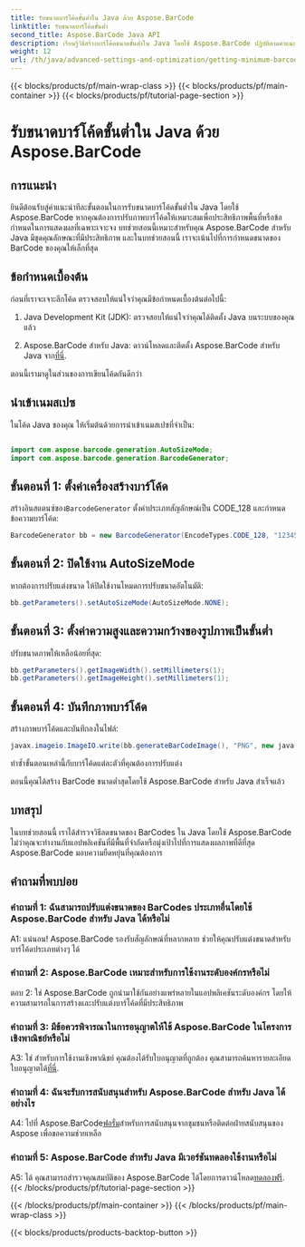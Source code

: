 ```yaml
---
title: รับขนาดบาร์โค้ดขั้นต่ำใน Java ด้วย Aspose.BarCode
linktitle: รับขนาดบาร์โค้ดขั้นต่ำ
second_title: Aspose.BarCode Java API
description: เรียนรู้วิธีสร้างบาร์โค้ดขนาดขั้นต่ำใน Java โดยใช้ Aspose.BarCode ปฏิบัติตามคำแนะนำทีละขั้นตอนของเราเพื่อสร้างบาร์โค้ดที่มีประสิทธิภาพและปรับพื้นที่ให้เหมาะสม
weight: 12
url: /th/java/advanced-settings-and-optimization/getting-minimum-barcode-size/
---
```


{{< blocks/products/pf/main-wrap-class >}}
{{< blocks/products/pf/main-container >}}
{{< blocks/products/pf/tutorial-page-section >}}

# รับขนาดบาร์โค้ดขั้นต่ำใน Java ด้วย Aspose.BarCode

## การแนะนำ

ยินดีต้อนรับสู่คำแนะนำทีละขั้นตอนในการรับขนาดบาร์โค้ดขั้นต่ำใน Java โดยใช้ Aspose.BarCode หากคุณต้องการปรับภาพบาร์โค้ดให้เหมาะสมเพื่อประสิทธิภาพพื้นที่หรือข้อกำหนดในการแสดงผลที่เฉพาะเจาะจง บทช่วยสอนนี้เหมาะสำหรับคุณ Aspose.BarCode สำหรับ Java มีชุดคุณลักษณะที่มีประสิทธิภาพ และในบทช่วยสอนนี้ เราจะเน้นไปที่การกำหนดขนาดของ BarCode ของคุณให้เล็กที่สุด

## ข้อกำหนดเบื้องต้น

ก่อนที่เราจะเจาะลึกโค้ด ตรวจสอบให้แน่ใจว่าคุณมีข้อกำหนดเบื้องต้นต่อไปนี้:

1. Java Development Kit (JDK): ตรวจสอบให้แน่ใจว่าคุณได้ติดตั้ง Java บนระบบของคุณแล้ว

2.  Aspose.BarCode สำหรับ Java: ดาวน์โหลดและติดตั้ง Aspose.BarCode สำหรับ Java จาก[ที่นี่](https://releases.aspose.com/barcode/java/).

ตอนนี้เรามาดูในส่วนของการเขียนโค้ดกันดีกว่า

## นำเข้าเนมสเปซ

ในโค้ด Java ของคุณ ให้เริ่มต้นด้วยการนำเข้าเนมสเปซที่จำเป็น:

```java

import com.aspose.barcode.generation.AutoSizeMode;
import com.aspose.barcode.generation.BarcodeGenerator;
```

## ขั้นตอนที่ 1: ตั้งค่าเครื่องสร้างบาร์โค้ด

 สร้างอินสแตนซ์ของ`BarcodeGenerator` ตั้งค่าประเภทสัญลักษณ์เป็น CODE_128 และกำหนดข้อความบาร์โค้ด:

```java
BarcodeGenerator bb = new BarcodeGenerator(EncodeTypes.CODE_128, "1234567");
```

## ขั้นตอนที่ 2: ปิดใช้งาน AutoSizeMode

หากต้องการปรับแต่งขนาด ให้ปิดใช้งานโหมดการปรับขนาดอัตโนมัติ:

```java
bb.getParameters().setAutoSizeMode(AutoSizeMode.NONE);
```

## ขั้นตอนที่ 3: ตั้งค่าความสูงและความกว้างของรูปภาพเป็นขั้นต่ำ

ปรับขนาดภาพให้เหลือน้อยที่สุด:

```java
bb.getParameters().getImageWidth().setMillimeters(1);
bb.getParameters().getImageHeight().setMillimeters(1);
```

## ขั้นตอนที่ 4: บันทึกภาพบาร์โค้ด

สร้างภาพบาร์โค้ดและบันทึกลงในไฟล์:

```java
javax.imageio.ImageIO.write(bb.generateBarCodeImage(), "PNG", new java.io.File(dataDir + "minimumresult.png"));
```

ทำซ้ำขั้นตอนเหล่านี้กับบาร์โค้ดแต่ละตัวที่คุณต้องการปรับแต่ง

ตอนนี้คุณได้สร้าง BarCode ขนาดต่ำสุดโดยใช้ Aspose.BarCode สำหรับ Java สำเร็จแล้ว

## บทสรุป

ในบทช่วยสอนนี้ เราได้สำรวจวิธีลดขนาดของ BarCodes ใน Java โดยใช้ Aspose.BarCode ไม่ว่าคุณจะทำงานกับแอปพลิเคชันที่มีพื้นที่จำกัดหรือมุ่งเป้าไปที่การแสดงผลภาพที่ดีที่สุด Aspose.BarCode มอบความยืดหยุ่นที่คุณต้องการ

## คำถามที่พบบ่อย

### คำถามที่ 1: ฉันสามารถปรับแต่งขนาดของ BarCodes ประเภทอื่นโดยใช้ Aspose.BarCode สำหรับ Java ได้หรือไม่

A1: แน่นอน! Aspose.BarCode รองรับสัญลักษณ์ที่หลากหลาย ช่วยให้คุณปรับแต่งขนาดสำหรับบาร์โค้ดประเภทต่างๆ ได้

### คำถามที่ 2: Aspose.BarCode เหมาะสำหรับการใช้งานระดับองค์กรหรือไม่

ตอบ 2: ใช่ Aspose.BarCode ถูกนำมาใช้กันอย่างแพร่หลายในแอปพลิเคชันระดับองค์กร โดยให้ความสามารถในการสร้างและปรับแต่งบาร์โค้ดที่มีประสิทธิภาพ

### คำถามที่ 3: มีข้อควรพิจารณาในการอนุญาตให้ใช้ Aspose.BarCode ในโครงการเชิงพาณิชย์หรือไม่

 A3: ใช่ สำหรับการใช้งานเชิงพาณิชย์ คุณต้องได้รับใบอนุญาตที่ถูกต้อง คุณสามารถค้นหารายละเอียดใบอนุญาตได้[ที่นี่](https://purchase.aspose.com/buy).

### คำถามที่ 4: ฉันจะรับการสนับสนุนสำหรับ Aspose.BarCode สำหรับ Java ได้อย่างไร

 A4: ไปที่ Aspose.BarCode[ฟอรั่ม](https://forum.aspose.com/c/barcode/13)สำหรับการสนับสนุนจากชุมชนหรือติดต่อฝ่ายสนับสนุนของ Aspose เพื่อขอความช่วยเหลือ

### คำถามที่ 5: Aspose.BarCode สำหรับ Java มีเวอร์ชันทดลองใช้งานหรือไม่

 A5: ได้ คุณสามารถสำรวจคุณสมบัติของ Aspose.BarCode ได้โดยการดาวน์โหลด[ทดลองฟรี](https://releases.aspose.com/).
{{< /blocks/products/pf/tutorial-page-section >}}

{{< /blocks/products/pf/main-container >}}
{{< /blocks/products/pf/main-wrap-class >}}

{{< blocks/products/products-backtop-button >}}
